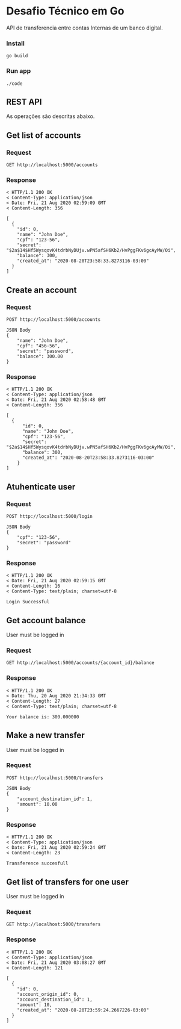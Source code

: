 # Desafio Técnico em Go

API de transferencia entre contas Internas de um banco digital.

### Install
```
go build
````
### Run app
```
./code
```

## REST API
As operações são descritas abaixo.
## Get list of accounts
### Request
```
GET http://localhost:5000/accounts
```
### Response
```
< HTTP/1.1 200 OK
< Content-Type: application/json
< Date: Fri, 21 Aug 2020 02:59:09 GMT
< Content-Length: 356

[
  {
    "id": 0,
    "name": "John Doe",
    "cpf": "123-56",
    "secret": "$2a$14$Hf5WysqovK4tdrbNyDUjv.wPN5afSH6Kb2/HvPggFKv6gcAyMW/Oi",
    "balance": 300,
    "created_at": "2020-08-20T23:58:33.8273116-03:00"
  }
]
```
## Create an account 
### Request
```
POST http://localhost:5000/accounts
```
```
JSON Body
{
	"name": "John Doe",
	"cpf": "456-56",
	"secret": "password",
	"balance": 300.00
}
```
### Response
```
< HTTP/1.1 200 OK
< Content-Type: application/json
< Date: Fri, 21 Aug 2020 02:58:48 GMT
< Content-Length: 356

[
  {
      "id": 0,
      "name": "John Doe",
      "cpf": "123-56",
      "secret": "$2a$14$Hf5WysqovK4tdrbNyDUjv.wPN5afSH6Kb2/HvPggFKv6gcAyMW/Oi",
      "balance": 300,
      "created_at": "2020-08-20T23:58:33.8273116-03:00"
    }
]
```
## Atuhenticate user
### Request
```
POST http://localhost:5000/login
```
```
JSON Body
{
	"cpf": "123-56",
	"secret": "password"
}
```
### Response
```
< HTTP/1.1 200 OK
< Date: Fri, 21 Aug 2020 02:59:15 GMT
< Content-Length: 16
< Content-Type: text/plain; charset=utf-8

Login Successful
```
## Get account balance
User must be logged in
### Request
```
GET http://localhost:5000/accounts/{account_id}/balance
```
### Response
```
< HTTP/1.1 200 OK
< Date: Thu, 20 Aug 2020 21:34:33 GMT
< Content-Length: 27
< Content-Type: text/plain; charset=utf-8

Your balance is: 300.000000
```
## Make a new transfer
User must be logged in
### Request
```
POST http://localhost:5000/transfers
```
```
JSON Body
{
	"account_destination_id": 1,
	"amount": 10.00
}
```
### Response
```
< HTTP/1.1 200 OK
< Content-Type: application/json
< Date: Fri, 21 Aug 2020 02:59:24 GMT
< Content-Length: 23

Transference succesfull
```
## Get list of transfers for one user
User must be logged in
### Request
```
GET http://localhost:5000/transfers
```
### Response
```
< HTTP/1.1 200 OK
< Content-Type: application/json
< Date: Fri, 21 Aug 2020 03:08:27 GMT
< Content-Length: 121

[
  {
    "id": 0,
    "account_origin_id": 0,
    "account_destination_id": 1,
    "amount": 10,
    "created_at": "2020-08-20T23:59:24.2667226-03:00"
  }
]
```

